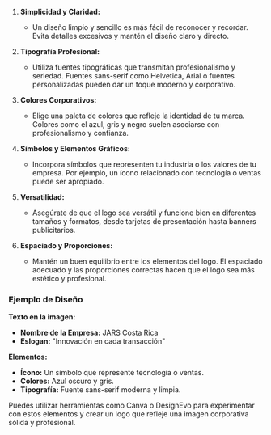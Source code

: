 
1. **Simplicidad y Claridad:**
   - Un diseño limpio y sencillo es más fácil de reconocer y recordar. Evita detalles excesivos y mantén el diseño claro y directo.

2. **Tipografía Profesional:**
   - Utiliza fuentes tipográficas que transmitan profesionalismo y seriedad. Fuentes sans-serif como Helvetica, Arial o fuentes personalizadas pueden dar un toque moderno y corporativo.

3. **Colores Corporativos:**
   - Elige una paleta de colores que refleje la identidad de tu marca. Colores como el azul, gris y negro suelen asociarse con profesionalismo y confianza.

4. **Símbolos y Elementos Gráficos:**
   - Incorpora símbolos que representen tu industria o los valores de tu empresa. Por ejemplo, un ícono relacionado con tecnología o ventas puede ser apropiado.

5. **Versatilidad:**
   - Asegúrate de que el logo sea versátil y funcione bien en diferentes tamaños y formatos, desde tarjetas de presentación hasta banners publicitarios.

6. **Espaciado y Proporciones:**
   - Mantén un buen equilibrio entre los elementos del logo. El espaciado adecuado y las proporciones correctas hacen que el logo sea más estético y profesional.

### Ejemplo de Diseño

**Texto en la imagen:**
- **Nombre de la Empresa:** JARS Costa Rica
- **Eslogan:** "Innovación en cada transacción"

**Elementos:**
- **Ícono:** Un símbolo que represente tecnología o ventas.
- **Colores:** Azul oscuro y gris.
- **Tipografía:** Fuente sans-serif moderna y limpia.

Puedes utilizar herramientas como Canva o DesignEvo para experimentar con estos elementos y crear un logo que refleje una imagen corporativa sólida y profesional.
